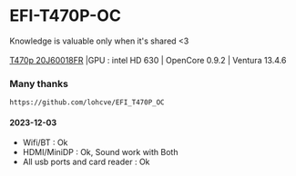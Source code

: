# EFI-T470P-OC
Knowledge is valuable only when it's shared <3 <br/><br/>
[T470p 20J60018FR](https://icecat.biz/en/p/lenovo/20j60018fr/thinkpad-laptops-t470p-37145074.html) |GPU : intel HD 630 | OpenCore 0.9.2 | Ventura 13.4.6 <br/>
### Many thanks
```
https://github.com/lohcve/EFI_T470P_OC
```

#### 2023-12-03
- Wifi/BT : Ok <br/>
- HDMI/MiniDP : Ok, Sound work with Both
- All usb ports and card reader : Ok
